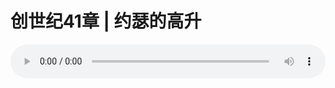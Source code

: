 # 创世纪41章 | 约瑟的高升

<audio style="width: 100%;" preload="false" controls controlslist="nodownload"><source src="http://file.simai.life/audio/mp3/2020/200119_003.mp3" type="audio/mpeg">Your browser does not support the audio element.</audio>


